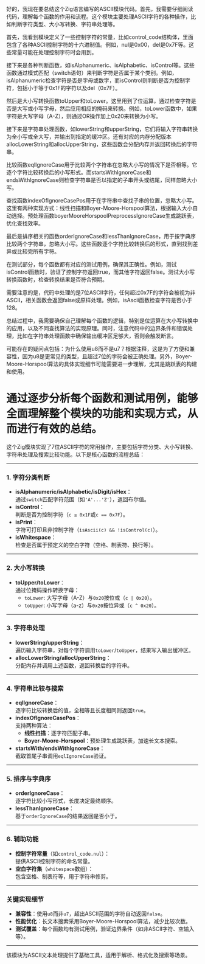 好的，我现在要总结这个Zig语言编写的ASCII模块代码。首先，我需要仔细阅读代码，理解每个函数的作用和流程。这个模块主要处理ASCII字符的各种操作，比如判断字符类型、大小写转换、字符串处理等。

首先，我看到模块定义了一些控制字符的常量，比如control_code结构体，里面包含了各种ASCII控制字符的十六进制值。例如，nul是0x00，del是0x7F等。这些常量可能在处理控制字符时会用到。

接下来是各种判断函数，如isAlphanumeric、isAlphabetic、isControl等。这些函数通过模式匹配（switch语句）来判断字符是否属于某个类别。例如，isAlphanumeric检查字符是否是字母或数字，而isControl则判断是否为控制字符，包括小于等于0x1F的字符以及del（0x7F）。

然后是大小写转换函数toUpper和toLower。这里用到了位运算，通过检查字符是否是大写或小写字母，然后应用相应的掩码来转换。例如，toLower函数中，如果字符是大写字母（A-Z），则通过OR操作加上0x20来转换为小写。

接下来是字符串处理函数，如lowerString和upperString，它们将输入字符串转换为全小写或全大写，并输出到指定的缓冲区。还有对应的内存分配版本allocLowerString和allocUpperString，这些函数会分配内存并返回转换后的字符串。

比较函数eqlIgnoreCase用于比较两个字符串在忽略大小写的情况下是否相等。它逐个字符比较转换后的小写形式。而startsWithIgnoreCase和endsWithIgnoreCase则检查字符串是否以指定的子串开头或结尾，同样忽略大小写。

查找函数indexOfIgnoreCasePos用于在字符串中查找子串的位置，忽略大小写。这里有两种实现方式：线性扫描和Boyer-Moore-Horspool算法，根据输入大小自动选择。预处理函数boyerMooreHorspoolPreprocessIgnoreCase生成跳跃表，优化查找效率。

最后是排序相关的函数orderIgnoreCase和lessThanIgnoreCase，用于按字典序比较两个字符串，忽略大小写。这些函数逐个字符比较转换后的形式，直到找到差异或比较完所有字符。

在测试部分，每个函数都有对应的测试用例，确保其正确性。例如，测试isControl函数时，验证了控制字符返回true，而其他字符返回false。测试大小写转换函数时，检查转换结果是否符合预期。

需要注意的是，代码中处理的是7位ASCII字符，任何超过0x7F的字符会被视为非ASCII，相关函数会返回false或原样处理。例如，isAscii函数检查字符是否小于128。

总结过程中，我需要确保自己理解每个函数的逻辑，特别是位运算在大小写转换中的应用，以及不同查找算法的实现原理。同时，注意代码中的边界条件和错误处理，比如在字符串处理函数中确保输出缓冲区足够大，否则会触发断言。

可能存在的疑问点包括：为什么使用u8而不是u7？根据注释，这是为了方便和兼容性，因为u8是更常见的类型，且超过7位的字符会被正确处理。另外，Boyer-Moore-Horspool算法的具体实现细节可能需要进一步理解，尤其是跳跃表的构建和使用。

通过逐步分析每个函数和测试用例，能够全面理解整个模块的功能和实现方式，从而进行有效的总结。
================================================
这个Zig模块实现了7位ASCII字符的常用操作，主要包括字符分类、大小写转换、字符串处理及搜索比较功能。以下是核心函数的流程总结：

---

### **1. 字符分类判断**
- **isAlphanumeric/isAlphabetic/isDigit/isHex**：  
  通过`switch`匹配字符范围（如`'A'...'Z'`），返回布尔值。
- **isControl**：  
  判断是否为控制字符（`c ≤ 0x1F`或`c == 0x7F`）。
- **isPrint**：  
  字符可打印且非控制字符（`isAscii(c) && !isControl(c)`）。
- **isWhitespace**：  
  检查是否属于预定义的空白字符（空格、制表符、换行等）。

---

### **2. 大小写转换**
- **toUpper/toLower**：  
  通过位掩码操作转换字母：
  - `toLower`: 大写字母（A-Z）与`0x20`按位或（`c | 0x20`）。
  - `toUpper`: 小写字母（a-z）与`0x20`按位异或（`c ^ 0x20`）。

---

### **3. 字符串处理**
- **lowerString/upperString**：  
  遍历输入字符串，对每个字符调用`toLower`/`toUpper`，结果写入输出缓冲区。
- **allocLowerString/allocUpperString**：  
  分配内存并调用上述函数，返回转换后的字符串。

---

### **4. 字符串比较与搜索**
- **eqlIgnoreCase**：  
  逐字符比较转换后的值，全相等且长度相同则返回`true`。
- **indexOfIgnoreCasePos**：  
  支持两种算法：
  - **线性扫描**：逐字符匹配子串。
  - **Boyer-Moore-Horspool**：预处理生成跳跃表，加速长文本搜索。
- **startsWith/endsWithIgnoreCase**：  
  截取首尾子串调用`eqlIgnoreCase`验证。

---

### **5. 排序与字典序**
- **orderIgnoreCase**：  
  逐字符比较小写形式，长度决定最终顺序。
- **lessThanIgnoreCase**：  
  基于`orderIgnoreCase`的结果返回是否小于。

---

### **6. 辅助功能**
- **控制字符常量**（如`control_code.nul`）：  
  提供ASCII控制字符的命名常量。
- **空白字符集**（`whitespace`数组）：  
  包含空格、制表符等，用于字符串修剪。

---

### **关键实现细节**
- **兼容性**：使用`u8`而非`u7`，超出ASCII范围的字符自动返回`false`。
- **性能优化**：长文本搜索采用Boyer-Moore-Horspool算法，减少比较次数。
- **测试覆盖**：每个函数均有测试用例，验证边界条件（如非ASCII字符、空输入等）。

---

该模块为ASCII文本处理提供了基础工具，适用于解析、格式化及搜索等场景。
